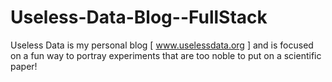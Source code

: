 # Useless-Data-Blog--FullStack
Useless Data is my personal blog [ www.uselessdata.org ] and is focused on a fun way to portray experiments that are too noble to put on a scientific paper!
